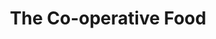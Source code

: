 ---
title: "The Co-operative Food"
url: /kettering/the-co-operative-food-london-road/
shop: supermarket
---